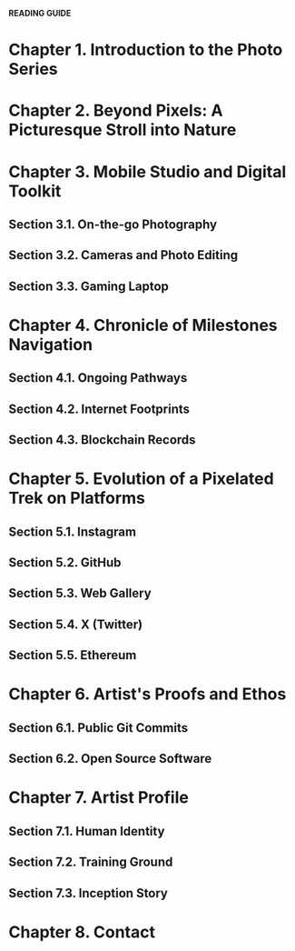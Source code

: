 **READING GUIDE**  

# Chapter 1. Introduction to the Photo Series 
# Chapter 2. Beyond Pixels: A Picturesque Stroll into Nature 
# Chapter 3. Mobile Studio and Digital Toolkit  
   ## Section 3.1. On-the-go Photography  
   ## Section 3.2. Cameras and Photo Editing  
   ## Section 3.3. Gaming Laptop  
# Chapter 4. Chronicle of Milestones Navigation  
   ## Section 4.1. Ongoing Pathways  
   ## Section 4.2. Internet Footprints  
   ## Section 4.3. Blockchain Records  
# Chapter 5. Evolution of a Pixelated Trek on Platforms  
   ## Section 5.1. Instagram  
   ## Section 5.2. GitHub  
   ## Section 5.3. Web Gallery  
   ## Section 5.4. X (Twitter)  
   ## Section 5.5. Ethereum  
# Chapter 6. Artist's Proofs and Ethos  
   ## Section 6.1. Public Git Commits  
   ## Section 6.2. Open Source Software  
# Chapter 7. Artist Profile  
   ## Section 7.1. Human Identity  
   ## Section 7.2. Training Ground  
   ## Section 7.3. Inception Story  
# Chapter 8. Contact  
